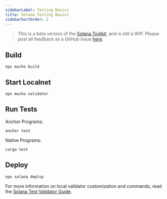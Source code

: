 ```yaml
---
sidebarLabel: Testing Basics
title: Solana Testing Basics
sidebarSortOrder: 2
---
```


> This is a beta version of the [Solana Toolkit](/docs/toolkit/index.md), and is
> still a WIP. Please post all feedback as a GitHub issue
> [here](https://github.com/solana-foundation/developer-content/issues/new?title=%5Btoolkit%5D%20).

## Build

```shell
npx mucho build
```

## Start Localnet

```shell
npx mucho validator
```

## Run Tests

Anchor Programs:

```shell
anchor test
```

Native Programs:

```shell
cargo test
```

## Deploy

```shell
npx solana deploy
```

For more information on local validator customization and commands, read the
[Solana Test Validator Guide](/content/guides/getstarted/solana-test-validator.md).
